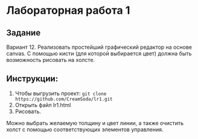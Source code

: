﻿# Лабораторная работа 1

## Задание

Вариант 12. Реализовать простейший графический редактор на основе canvas. 
С помощью кисти (для которой выбирается цвет) должна быть возможность рисовать на холсте.

## Инструкции:

1. Чтобы выгрузить проект: `git clone https://github.com/CreamSoda/lr1.git`
2. Открыть файл lr1.html
3. Рисовать. 

Можно выбрать желаемую толщину и цвет линии, а также очистить холст с помощью соответствующих элементов управления. 